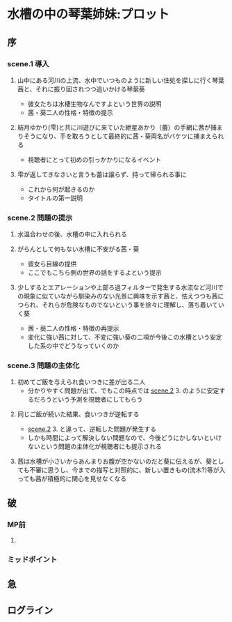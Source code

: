# 水槽の中の琴葉姉妹:プロット
## 序
### scene.1 導入
1. 山中にある河川の上流、水中でいつものように新しい住処を探しに行く琴葉茜と、それに振り回されつつ追いかける琴葉葵
    - 彼女たちは水棲生物なんですよという世界の説明
    - 茜・葵二人の性格・特徴の提示

2. 結月ゆかり(雫)と共に川遊びに来ていた紲星あかり（蕾）の手網に茜が捕まりそうになり、手を取ろうとして最終的に茜・葵両名がバケツに捕まえられる
    - 視聴者にとって初めの引っかかりになるイベント

3. 雫が返してきなさいと言うも蕾は譲らず、持って帰られる事に
    - これから何が起きるのか
    - タイトルの第一説明

### scene.2 問題の提示
1. 水温合わせの後、水槽の中に入れられる

2. がらんとして何もない水槽に不安がる茜・葵
    - 彼女ら目線の提供
    - ここでもこちら側の世界の話をするよという提示

3. 少しするとエアレーションや上部ろ過フィルターで発生する水流など河川での現象に似ていながら馴染みのない光景に興味を示す茜と、怯えつつも茜につられ、それらが危険なものでないという事を徐々に理解し、落ち着いていく葵
    - 茜・葵二人の性格・特徴の再提示
    - 変化に強い茜に対して、不変に強い葵の二項が今後この水槽という安定した系の中でどうなっていくのか

<!--
この二項対立で進めていくの、ちょっとマズい気がする
何がマズいかっていうと二人の関係を作る上で安定した水槽の中に留まっていると茜ちゃんの気持ちが減少していく方向に強いような気がするから
-->

### scene.3 問題の主体化
1. 初めてご飯を与えられ食いつきに差が出る二人
    - 分かりやすく問題が出て、でもこの時点では [scene.2](#scene2-問題の提示) 3. のように安定するだろうという予測を視聴者にしてもらう

<!--
二人がどのような言動をするのかという事に関して制御的であってはいけないけれど
何を描くのか、その世界のどこを切り取るのかに関しては制御的であって構わない
と思う
-->

2. 同じご飯が続いた結果、食いつきが逆転する
    - [scene.2](#scene2-問題の提示) 3. と違って、逆転した問題が発生する
    - しかも時間によって解決しない問題なので、今後どうにかしないといけないという問題の主体化が視聴者にも提示される

3. 茜は水槽が小さいからあんまりお腹が空かないのだと葵に伝えるが、葵としても不審に思うし、今までの描写と対照的に、新しい置きもの(流木?)等が入っても茜が積極的に関心を見せなくなる

## 破
### MP前
1. 

<!--
以前、というか残響の時と比較してプロットの各パートがどういう意図で、何を表現するために必要なのかについて考えられていない気がする。
-->

### ミッドポイント

## 急

## ログライン
